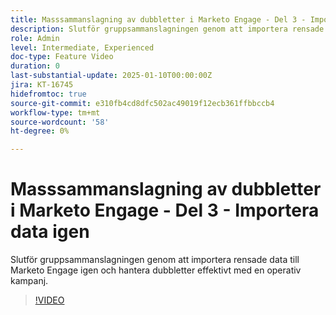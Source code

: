 ```yaml
---
title: Masssammanslagning av dubbletter i Marketo Engage - Del 3 - Importera data igen
description: Slutför gruppsammanslagningen genom att importera rensade data till Marketo Engage igen och hantera dubbletter effektivt med en operativ kampanj.
role: Admin
level: Intermediate, Experienced
doc-type: Feature Video
duration: 0
last-substantial-update: 2025-01-10T00:00:00Z
jira: KT-16745
hidefromtoc: true
source-git-commit: e310fb4cd8dfc502ac49019f12ecb361ffbbccb4
workflow-type: tm+mt
source-wordcount: '58'
ht-degree: 0%

---
```



# Masssammanslagning av dubbletter i Marketo Engage - Del 3 - Importera data igen

Slutför gruppsammanslagningen genom att importera rensade data till Marketo Engage igen och hantera dubbletter effektivt med en operativ kampanj.

>[!VIDEO](https://video.tv.adobe.com/v/3452751/?learn=on&enablevpops&captions=swe)
